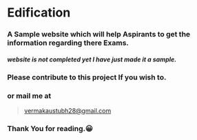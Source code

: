 # Edification

### A Sample website which will help Aspirants to get the information regarding there Exams.



##### website is not completed yet I have just made it a sample.


### Please contribute to this project If you wish to.

### or mail me at 
>vermakaustubh28@gmail.com 

### Thank You for reading.😀